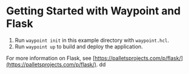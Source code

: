 # Getting Started with Waypoint and Flask

1. Run `waypoint init` in this example directory with `waypoint.hcl`.
1. Run `waypoint up` to build and deploy the application.

For more information on Flask, see [https://palletsprojects.com/p/flask/](https://palletsprojects.com/p/flask/).
dd
